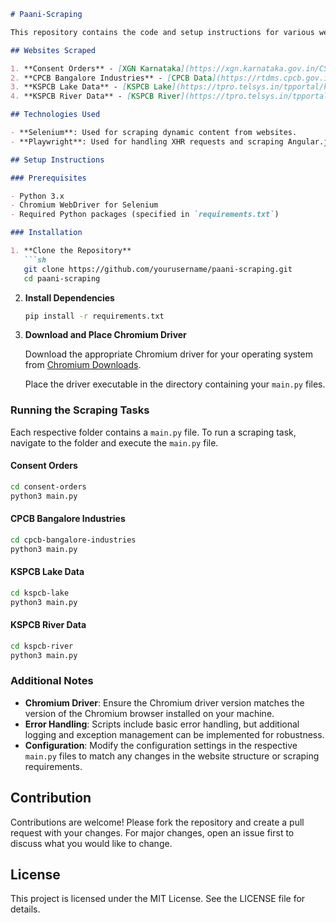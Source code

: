 ```markdown
# Paani-Scraping

This repository contains the code and setup instructions for various web scraping tasks related to environmental data.

## Websites Scraped

1. **Consent Orders** - [XGN Karnataka](https://xgn.karnataka.gov.in/CSHARP/ALLConsentOrder.aspx)
2. **CPCB Bangalore Industries** - [CPCB Data](https://rtdms.cpcb.gov.in/data/industry-list?id=39&city=Bangalore)
3. **KSPCB Lake Data** - [KSPCB Lake](https://tpro.telsys.in/tpportal/kspcblake)
4. **KSPCB River Data** - [KSPCB River](https://tpro.telsys.in/tpportal/kspcbriver)

## Technologies Used

- **Selenium**: Used for scraping dynamic content from websites.
- **Playwright**: Used for handling XHR requests and scraping Angular.js based websites.

## Setup Instructions

### Prerequisites

- Python 3.x
- Chromium WebDriver for Selenium
- Required Python packages (specified in `requirements.txt`)

### Installation

1. **Clone the Repository**
   ```sh
   git clone https://github.com/yourusername/paani-scraping.git
   cd paani-scraping
   ```

2. **Install Dependencies**
   ```sh
   pip install -r requirements.txt
   ```

3. **Download and Place Chromium Driver**
   
   Download the appropriate Chromium driver for your operating system from [Chromium Downloads](https://chromium.googlesource.com/chromium/src/+/refs/heads/main/docs/chromedriver.md).

   Place the driver executable in the directory containing your `main.py` files.

### Running the Scraping Tasks

Each respective folder contains a `main.py` file. To run a scraping task, navigate to the folder and execute the `main.py` file.

#### Consent Orders
   ```sh
   cd consent-orders
   python3 main.py
   ```

#### CPCB Bangalore Industries
   ```sh
   cd cpcb-bangalore-industries
   python3 main.py
   ```

#### KSPCB Lake Data
   ```sh
   cd kspcb-lake
   python3 main.py
   ```

#### KSPCB River Data
   ```sh
   cd kspcb-river
   python3 main.py
   ```

### Additional Notes

- **Chromium Driver**: Ensure the Chromium driver version matches the version of the Chromium browser installed on your machine.
- **Error Handling**: Scripts include basic error handling, but additional logging and exception management can be implemented for robustness.
- **Configuration**: Modify the configuration settings in the respective `main.py` files to match any changes in the website structure or scraping requirements.

## Contribution

Contributions are welcome! Please fork the repository and create a pull request with your changes. For major changes, open an issue first to discuss what you would like to change.

## License

This project is licensed under the MIT License. See the LICENSE file for details.
```





